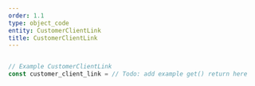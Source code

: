 ```yaml
---
order: 1.1
type: object_code
entity: CustomerClientLink
title: CustomerClientLink
---
```


```javascript

// Example CustomerClientLink
const customer_client_link = // Todo: add example get() return here

```
